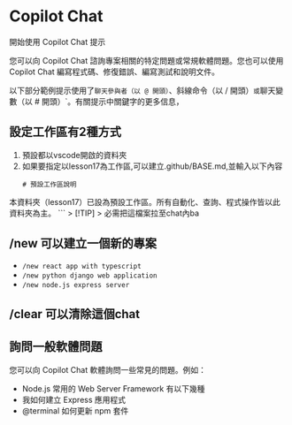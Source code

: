 # Copilot Chat
開始使用 Copilot Chat 提示

您可以向 Copilot Chat 諮詢專案相關的特定問題或常規軟體問題。您也可以使用 Copilot Chat 編寫程式碼、修復錯誤、編寫測試和說明文件。

以下部分範例提示使用了`聊天參與者（以 @ 開頭）`、斜線命令（以 / 開頭）`或`聊天變數（以 # 開頭）`。有關提示中關鍵字的更多信息，

## 設定工作區有2種方式
1. 預設都以vscode開啟的資料夾
2. 如果要指定以lesson17為工作區,可以建立.github/BASE.md,並輸入以下內容
	 ```
	 # 預設工作區說明

本資料夾（lesson17）已設為預設工作區。所有自動化、查詢、程式操作皆以此資料夾為主。
	 ```
	 > [!TIP]
	 > 必需把這檔案拉至chat內ba

## /new 可以建立一個新的專案
- `/new react app with typescript`
- `/new python django web application`
- `/new node.js express server`

## /clear 可以清除這個chat

## 詢問一般軟體問題

您可以向 Copilot Chat 軟體詢問一些常見的問題。例如：

- Node.js 常用的 Web Server Framework 有以下幾種
- 我如何建立 Express 應用程式
- @terminal 如何更新 npm 套件